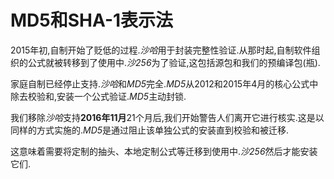 
# MD5和SHA-1表示法

2015年初,自制开始了贬低的过程.*沙哈*用于封装完整性验证.从那时起,自制软件组织的公式就被转移到了使用中.*沙256*为了验证,这包括源包和我们的预编译包(瓶).

家庭自制已经停止支持.*沙哈*和*MD5*完全.*MD5*从2012和2015年4月的核心公式中除去校验和,安装一个公式验证.*MD5*主动封锁.

我们移除*沙哈*支持**2016年11月**21个月后,我们开始警告人们离开它进行核实.这是以同样的方式实施的.*MD5*是通过阻止该单独公式的安装直到校验和被迁移.

这意味着需要将定制的抽头、本地定制公式等迁移到使用中.*沙256*然后才能安装它们.
